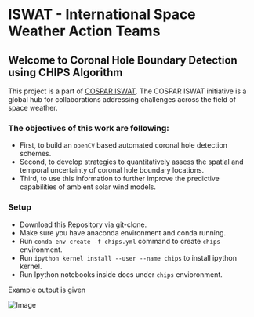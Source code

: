 # ISWAT - International Space Weather Action Teams
## Welcome to Coronal Hole Boundary Detection using CHIPS Algorithm

This project is a part of [COSPAR ISWAT](https://www.iswat-cospar.org/iswat-cospar). The COSPAR ISWAT initiative is a global hub for collaborations addressing challenges across the field of space weather.


### The objectives of this work are following: 
- First, to build an `openCV` based automated coronal hole detection schemes. 
- Second, to develop strategies to quantitatively assess the spatial and temporal uncertainty of coronal hole boundary locations. 
- Third, to use this information to further improve the predictive capabilities of ambient solar wind models.

### Setup 
- Download this Repository via git-clone.
- Make sure you have anaconda environment and conda running.
- Run `conda env create -f chips.yml` command to create `chips` environment.
- Run `ipython kernel install --user --name chips` to install ipython kernel.
- Run Ipython notebooks inside docs under `chips` envioronment.

Example output is given 

![Image](https://github.com/shibaji7/ISWAT_CV/blob/main/iswat_mva/data/mva.Figure03.png)
